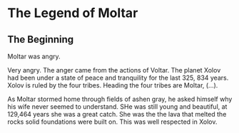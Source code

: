 # The Legend of Moltar

## The Beginning
Moltar was angry.

Very angry.
The anger came from the actions of Voltar.  The planet Xolov had been under a state of peace and tranquility for the last 325, 834 years.  Xolov is ruled by the four tribes.  Heading the four tribes are Moltar, (...).

As Moltar stormed home through fields of ashen gray, he asked himself why his wife never seemed to understand.  SHe was still young and beautiful, at 129,464 years she was a great catch.  She was the the lava that melted the rocks solid foundations were built on.  This was well respected in Xolov.